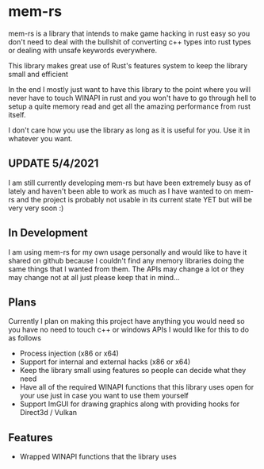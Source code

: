 # mem-rs
mem-rs is a library that intends to make game hacking in rust easy so you don't need to deal with the bullshit of converting c++ types into rust types or dealing with unsafe keywords everywhere.

This library makes great use of Rust's features system to keep the library small and efficient

In the end I mostly just want to have this library to the point where you will never have to touch WINAPI in rust and you won't have to go through hell to setup a quite memory read and get all the amazing performance from rust itself.

I don't care how you use the library as long as it is useful for you. Use it in whatever you want.

## UPDATE 5/4/2021
I am still currently developing mem-rs but have been extremely busy as of lately and haven't been able to work as much 
as I have wanted to on mem-rs and the project is probably not usable in its current state YET but will be very very soon :)

## In Development
I am using mem-rs for my own usage personally and would like to have it shared on github because I couldn't find any memory libraries doing the same things that I wanted from them. The APIs may change a lot or they may change not at all just please keep that in mind...

## Plans
Currently I plan on making this project have anything you would need so you have no need to touch c++ or windows APIs
I would like for this to do as follows
* Process injection (x86 or x64)
* Support for internal and external hacks (x86 or x64)
* Keep the library small using features so people can decide what they need
* Have all of the required WINAPI functions that this library uses open for your use just in case you want to use them yourself
* Support ImGUI for drawing graphics along with providing hooks for Direct3d / Vulkan

## Features
* Wrapped WINAPI functions that the library uses
